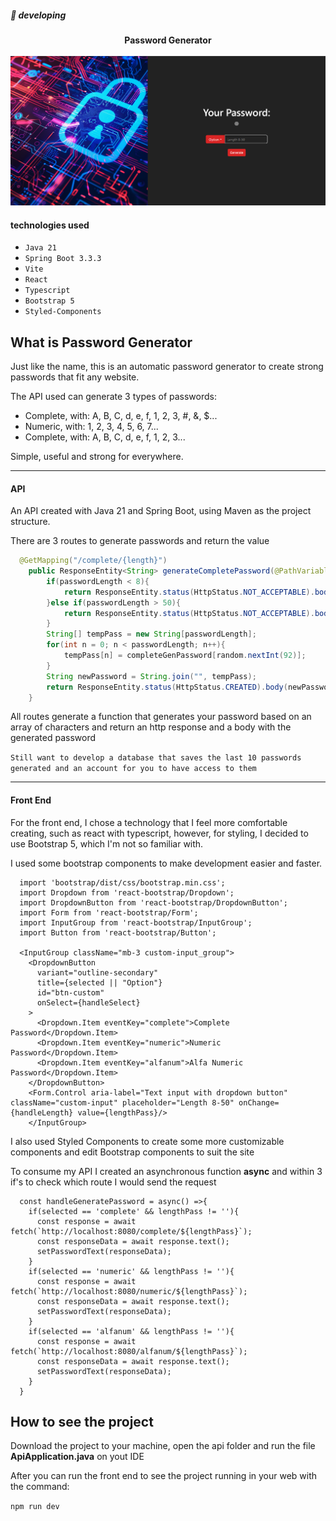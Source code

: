 ##### :hammer: developing


<div align="center">
  <div align="center">
    <strong>Password Generator</strong>
    <br />
    <br />
    <img src="./public/temp.png" alt="Site Template"/>
  </div>
</div>

#### technologies used
- ```Java 21```
- ```Spring Boot 3.3.3```
- ```Vite```
- ```React```
- ```Typescript```
- ```Bootstrap 5```
- ```Styled-Components```

## What is Password Generator
<p>Just like the name, this is an automatic password generator to create strong passwords that fit any website.

The API used can generate 3 types of passwords:</p>
<ul>
  <li>Complete, with: A, B, C, d, e, f, 1, 2, 3, #, &, $...</li>
  <li>Numeric, with: 1, 2, 3, 4, 5, 6, 7...</li>
  <li>Complete, with: A, B, C, d, e, f, 1, 2, 3...</li>
</ul>
<p>Simple, useful and strong for everywhere.</p>

<hr/>

#### API
<p>An API created with Java 21 and Spring Boot, using Maven as the project structure.</p>
<p>There are 3 routes to generate passwords and return the value</p>

```java
  @GetMapping("/complete/{length}")
    public ResponseEntity<String> generateCompletePassword(@PathVariable(value = "length") int passwordLength){
        if(passwordLength < 8){
            return ResponseEntity.status(HttpStatus.NOT_ACCEPTABLE).body("Length to small, minimum is 8!");
        }else if(passwordLength > 50){
            return ResponseEntity.status(HttpStatus.NOT_ACCEPTABLE).body("To long, max is 50!");
        }
        String[] tempPass = new String[passwordLength];
        for(int n = 0; n < passwordLength; n++){
            tempPass[n] = completeGenPassword[random.nextInt(92)];
        }
        String newPassword = String.join("", tempPass);
        return ResponseEntity.status(HttpStatus.CREATED).body(newPassword);
    }
```
<p>All routes generate a function that generates your password based on an array of characters 
and return an http response and a body with the generated password</p>

`Still want to develop a database that saves the last 10 passwords generated and an account for you to have access to them`

<hr/>

#### Front End
<p>For the front end, I chose a technology that I feel more comfortable creating, such as react with typescript, however, for styling, I decided to use Bootstrap 5, which I'm not so familiar with.</p>
<p>I used some bootstrap components to make development easier and faster.</p>

```tsx
  import 'bootstrap/dist/css/bootstrap.min.css';
  import Dropdown from 'react-bootstrap/Dropdown';
  import DropdownButton from 'react-bootstrap/DropdownButton';
  import Form from 'react-bootstrap/Form';
  import InputGroup from 'react-bootstrap/InputGroup';
  import Button from 'react-bootstrap/Button';

  <InputGroup className="mb-3 custom-input_group">
    <DropdownButton
      variant="outline-secondary"
      title={selected || "Option"}
      id="btn-custom"
      onSelect={handleSelect}
    >
      <Dropdown.Item eventKey="complete">Complete Password</Dropdown.Item>
      <Dropdown.Item eventKey="numeric">Numeric Password</Dropdown.Item>
      <Dropdown.Item eventKey="alfanum">Alfa Numeric Password</Dropdown.Item>
    </DropdownButton>
    <Form.Control aria-label="Text input with dropdown button" className="custom-input" placeholder="Length 8-50" onChange={handleLength} value={lengthPass}/>
    </InputGroup>
```
<p>
I also used Styled Components to create some more customizable components and edit Bootstrap components to suit the site</p>
<p>To consume my API I created an asynchronous function <strong>async</strong> and within 3 if's to check which route I would send the request</p>

```tsx
  const handleGeneratePassword = async() =>{
    if(selected == 'complete' && lengthPass != ''){      
      const response = await fetch(`http://localhost:8080/complete/${lengthPass}`);
      const responseData = await response.text();
      setPasswordText(responseData);
    }
    if(selected == 'numeric' && lengthPass != ''){      
      const response = await fetch(`http://localhost:8080/numeric/${lengthPass}`);
      const responseData = await response.text();
      setPasswordText(responseData);
    }
    if(selected == 'alfanum' && lengthPass != ''){      
      const response = await fetch(`http://localhost:8080/alfanum/${lengthPass}`);
      const responseData = await response.text();
      setPasswordText(responseData);
    }
  }
```

## How to see the project
<p>
Download the project to your machine, open the api folder and run the file <strong>ApiApplication.java</strong> on yout IDE</p>
<p>After you can run the front end to see the project running in your web with the command:</p>

`npm run dev`